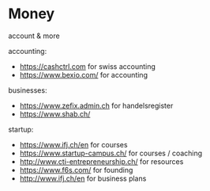 # Money

account & more

accounting:

- https://cashctrl.com for swiss accounting
- https://www.bexio.com/ for accounting

businesses:

- https://www.zefix.admin.ch for handelsregister  
- https://www.shab.ch/

startup:

- https://www.ifj.ch/en for courses
- https://www.startup-campus.ch/ for courses / coaching
- http://www.cti-entrepreneurship.ch/ for resources
- https://www.f6s.com/ for founding
- http://www.ifj.ch/en for business plans